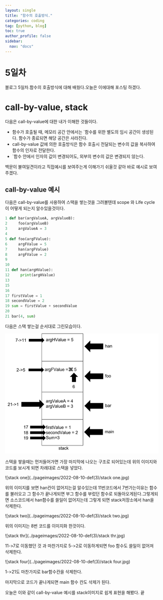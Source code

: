 ```yaml
---
layout: single
title: "함수의 호출방식."
categories: coding
tag: [python, blog]
toc: true
author_profile: false
sidebar:
  nav: "docs"
---
```


# 5일차

블로그 5일차.함수의 호출방식에 대해 배웠다.오늘은 이에대해 포스팅 하겠다.

# call-by-value, stack

다음은 call-by-value에 대한 내가 이해한 것들이다.

- 함수가 호출될 때, 메모리 공간 안에서는 `함수를 위한 별도의 임시 공간이 생성된다. 함수가 종료되면 해당 공간은 사라진다.
- call-by-value 값에 의한 호출방식은 함수 호출시 전달되는 변수의 값을 복사하여 함수의 인자로 전달한다.
- `함수 안에서 인자의 값이 변경되어도, 외부의 변수의 값은 변경되지 않는다.

백문이 불여일견이라고 직접예시를 보여주는게 이해가기 쉬울것 같아 바로 예시로 보여주겠다.

## call-by-value 예시

다음은 call-by-value를 사용하여 스택을 쌓는것을 그려볼텐데 scope 와 Life cycle이 어떻게 되는지 알수있을것이다.

```python
1 def bar(argValueA, argValueB):
2     foo(argValueB)
3     argValueA = 3
4
5 def foo(argFValue):
6 	  argFValue = 5
7     han(argFValue)
8     argFValue = 2
9
10
11 def han(argHValue):
12     print(argHValue)
13
15
16
17 firstValue = 1
18 secondValue = 2
19 sum = firstValue + secondValue
20
21 bar(4, sum)
```

다음은 스택 쌓는걸 순서대로 그린모습이다.

![stack](<../pageimages/2022-08-10-def(3)/stack.jpg>)

스택을 쌓을때는 먼저들어가면 가장 마지막에 나오는 구조로 되어있는데 위의 이미지와 코드를 보시게 되면 차례대로 스택을 넣었다.

![stack one](../pageimages/2022-08-10-def(3)/stack one.jpg)

위의 이미지를 보면 han칸이 없어지는걸 알수있는데 11번코드에서 7번가는이유는 함수를 불러오고 그 함수가 끝나게되면 부그 함수를 부렀던 함수로 되돌아오게된다.그렇게되면 소스코드에서 han함수를 쓸일이 없어지는데 그렇게 되면 stack저장소에서 han을 삭제한다.

![stack two](../pageimages/2022-08-10-def(3)/stack two.jpg)

위의 이미지는 8번 코드를 이미지화 한것이다.

![stack thr](../pageimages/2022-08-10-def(3)/stack thr.jpg)

11->7로 이동했던 것 과 마찬가지로 5->2로 이동하게되면 foo 함수도 쓸일이 없어져 삭제한다.

![stack four](../pageimages/2022-08-10-def(3)/stack four.jpg)

1->21도 마찬가지로 bar함수칸을 삭제한다.

마지막으로 코드가 끝나게되면 main 함수 칸도 삭제가 된다.

오늘은 이와 같이 call-by-value 예시를 stack이미지로 쉽게 표현을 해봤다. 끝

